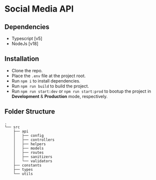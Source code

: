 # Social Media API

## Dependencies
 - Typescript [v5]
 - NodeJs [v18]

## Installation
 - Clone the repo.
 - Place the `.env` file at the project root.
 - Run `npm i` to install dependencies.
 - Run `npm run build` to build the project.
 - Run `npm run start:dev` or `npm run start:prod` to bootup the project in **Development** & **Production** mode, respectively.

## Folder Structure
```
.
└── src
    ├── api
    │   ├── config
    │   ├── controllers
    │   ├── helpers
    │   ├── models
    │   ├── routes
    │   ├── sanitizers
    │   └── validators
    ├── constants
    ├── types
    └── utils
```

